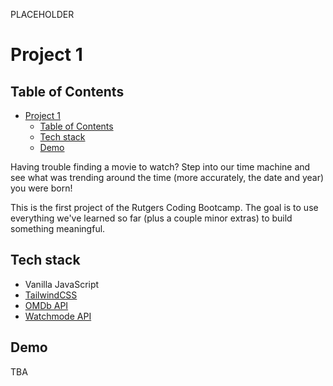 PLACEHOLDER

# Project 1

## Table of Contents

-  [Project 1](#project-1)
   -  [Table of Contents](#table-of-contents)
   -  [Tech stack](#tech-stack)
   -  [Demo](#demo)

Having trouble finding a movie to watch? Step into our time machine and see what was trending around the time (more accurately, the date and year) you were born!

This is the first project of the Rutgers Coding Bootcamp. The goal is to use everything we've learned so far (plus a couple minor extras) to build something meaningful.

## Tech stack

-  Vanilla JavaScript
-  [TailwindCSS](https://tailwindcss.com/)
-  [OMDb API](http://www.omdbapi.com/)
-  [Watchmode API](https://api.watchmode.com/)

## Demo

TBA
